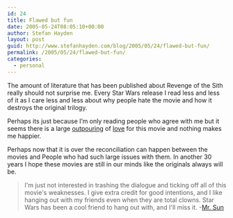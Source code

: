 ```yaml
---
id: 24
title: Flawed but fun
date: 2005-05-24T08:05:10+00:00
author: Stefan Hayden
layout: post
guid: http://www.stefanhayden.com/blog/2005/05/24/flawed-but-fun/
permalink: /2005/05/24/flawed-but-fun/
categories:
  - personal
---
```

The amount of literature that has been published about Revenge of the Sith really should not surprise me. Every Star Wars release I read less and less of it as I care less and less about why people hate the movie and how it destroys the original trilogy.

Perhaps its just because I’m only reading people who agree with me but it seems there is a large <a href="http://mrsun.us/2005/05/revenge-of-sith.html">outpouring</a> of <a href="http://adactio.com/journal/display.php/20050519225809.xml">love</a> for this movie and nothing makes me happier.

Perhaps now that it is over the reconciliation can happen between the movies and People who had such large issues with them. In another 30 years I hope these movies are still in our minds like the originals always will be.

<blockquote>I'm just not interested in trashing the dialogue and ticking off all of this movie's weaknesses. I give extra credit for good intentions, and I like hanging out with my friends even when they are total clowns. Star Wars has been a cool friend to hang out with, and I'll miss it.
-<a href="http://mrsun.us/">Mr. Sun</a></blockquote>